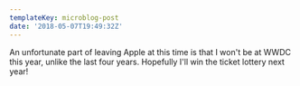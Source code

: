 ```yaml
---
templateKey: microblog-post
date: '2018-05-07T19:49:32Z'
---
```


An unfortunate part of leaving Apple at this time is that I won't be at WWDC this year, unlike the last four years. Hopefully I'll win the ticket lottery next year!

